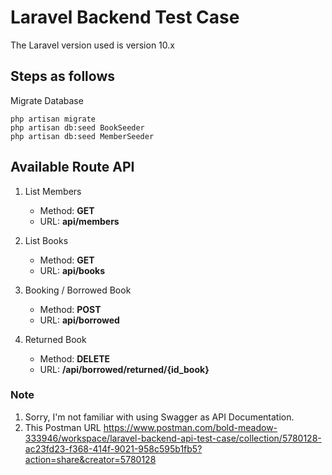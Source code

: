 # Laravel Backend Test Case
The Laravel version used is version 10.x 

## Steps as follows
Migrate Database
   ```
   php artisan migrate
   php artisan db:seed BookSeeder
   php artisan db:seed MemberSeeder
  ````
## Available Route API
1. List Members
   - Method: **GET**
   - URL: **api/members**
   
1. List Books
   - Method: **GET**
   - URL: **api/books**
     
3. Booking / Borrowed Book
   - Method: **POST**
   - URL: **api/borrowed**
5. Returned Book
   - Method: **DELETE**
   - URL: **/api/borrowed/returned/{id_book}**

### Note
1. Sorry, I'm not familiar with using Swagger as API Documentation.
2. This Postman URL https://www.postman.com/bold-meadow-333946/workspace/laravel-backend-api-test-case/collection/5780128-ac23fd23-f368-414f-9021-958c595b1fb5?action=share&creator=5780128
